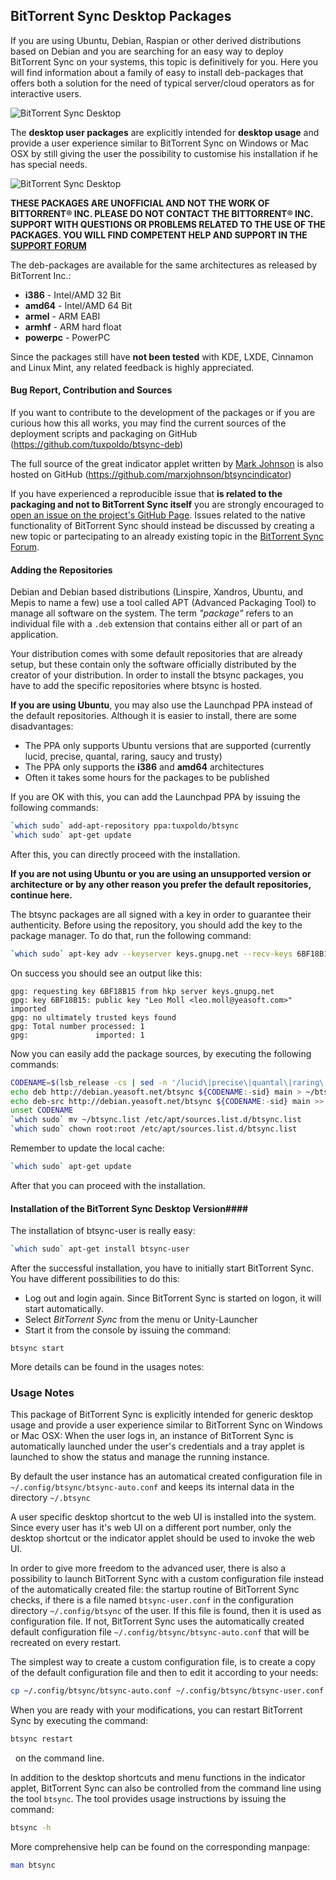 BitTorrent Sync Desktop Packages
--------------------------------

If you are using Ubuntu, Debian, Raspian or other derived distributions
based on Debian and you are searching for an easy way to deploy
BitTorrent Sync on your systems, this topic is definitively for you.
Here you will find information about a family of easy to install
deb-packages that offers both a solution for the need of typical
server/cloud operators as for interactive users.

![BitTorrent Sync Desktop](http://s6.postimg.org/935hs88vl/btsync_user_1.jpg)


The __desktop user packages__ are explicitly intended for __desktop usage__ and
provide a user experience similar to BitTorrent Sync on Windows or Mac OSX by
still giving the user the possibility to customise his installation if he has
special needs.

![BitTorrent Sync Desktop](http://s6.postimg.org/7qnsqcbg1/btsync_user_3.jpg)

__THESE PACKAGES ARE UNOFFICIAL AND NOT THE WORK OF BITTORRENT® INC.
PLEASE DO NOT CONTACT THE BITTORRENT® INC. SUPPORT WITH QUESTIONS OR
PROBLEMS RELATED TO THE USE OF THE PACKAGES. YOU WILL FIND COMPETENT
HELP AND SUPPORT IN THE [SUPPORT FORUM](http://forum.bittorrent.com/topic/19560-debian-and-ubuntu-desktop-unofficial-packages-for-bittorrent-sync/)__

The deb-packages are available for the same architectures as released by
BitTorrent Inc.:

- __i386__ - Intel/AMD 32 Bit
- __amd64__ - Intel/AMD 64 Bit
- __armel__ - ARM EABI
- __armhf__ - ARM hard float
- __powerpc__ - PowerPC

Since the packages still have __not been tested__ with KDE, LXDE, Cinnamon and
Linux Mint, any related feedback is highly appreciated.

#### Bug Report, Contribution and Sources ####

If you want to contribute to the development of the packages or if you are
curious how this all works, you may find the current sources of the deployment
scripts and packaging on GitHub (https://github.com/tuxpoldo/btsync-deb)

The full source of the great indicator applet written by
[Mark Johnson](http://forum.bittorrent.com/user/33710-marxjohnson/) is also
hosted on GitHub (https://github.com/marxjohnson/btsyncindicator)

If you have experienced a reproducible issue that __is related to the
packaging and not to BitTorrent Sync itself__ you are strongly encouraged to
[open an issue on the project's GitHub Page](https://github.com/tuxpoldo/btsync-deb/issues).
Issues related to the native functionality of BitTorrent Sync should instead be
discussed by creating a new topic or partecipating to an already existing topic
in the [BitTorrent Sync Forum](http://forum.bittorrent.com/forum/56-sync-general-discussion/).

#### Adding the Repositories ####

Debian and Debian based distributions (Linspire, Xandros, Ubuntu, and Mepis to
name a few) use a tool called APT (Advanced Packaging Tool) to manage all
software on the system. The term _"package"_ refers to an individual file with
a `.deb` extension that contains either all or part of an application.

Your distribution comes with some default repositories that are already setup,
but these contain only the software officially distributed by the creator of
your distribution. In order to install the btsync packages, you have to add the
specific repositories where btsync is hosted.

__If you are using Ubuntu__, you may also use the Launchpad PPA instead of the
default repositories. Although it is easier to install, there are some
disadvantages:

- The PPA only supports Ubuntu versions that are supported (currently lucid,
precise, quantal, raring, saucy and trusty)
- The PPA only supports the __i386__ and __amd64__ architectures
- Often it takes some hours for the packages to be published

If you are OK with this, you can add the Launchpad PPA by issuing the following
commands:

```bash
`which sudo` add-apt-repository ppa:tuxpoldo/btsync
`which sudo` apt-get update
```

After this, you can directly proceed with the installation.

__If you are not using Ubuntu or you are using an unsupported version or
architecture or by any other reason you prefer the default repositories,
continue here.__

The btsync packages are all signed with a key in order to guarantee their
authenticity. Before using the repository, you should add the key to the
package manager. To do that, run the following command:

```bash
`which sudo` apt-key adv --keyserver keys.gnupg.net --recv-keys 6BF18B15
```

On success you should see an output like this:

```
gpg: requesting key 6BF18B15 from hkp server keys.gnupg.net
gpg: key 6BF18B15: public key "Leo Moll <leo.moll@yeasoft.com>" imported
gpg: no ultimately trusted keys found
gpg: Total number processed: 1
gpg:               imported: 1
```

Now you can easily add the package sources, by executing the following commands:

```bash
CODENAME=$(lsb_release -cs | sed -n '/lucid\|precise\|quantal\|raring\|saucy\|trusty\|squeeze\|wheezy\|jessie\|sid/p')
echo deb http://debian.yeasoft.net/btsync ${CODENAME:-sid} main > ~/btsync.list
echo deb-src http://debian.yeasoft.net/btsync ${CODENAME:-sid} main >> ~/btsync.list
unset CODENAME
`which sudo` mv ~/btsync.list /etc/apt/sources.list.d/btsync.list
`which sudo` chown root:root /etc/apt/sources.list.d/btsync.list
```

Remember to update the local cache:

```bash
`which sudo` apt-get update
```

After that you can proceed with the installation.

#### Installation of the BitTorrent Sync Desktop Version####

The installation of btsync-user is really easy:

```bash
`which sudo` apt-get install btsync-user
```

After the successful installation, you have to initially start BitTorrent Sync.
You have different possibilities to do this:

- Log out and login again. Since BitTorrent Sync is started on logon, it will
start automatically.
- Select _BitTorrent Sync_ from the menu or Unity-Launcher
- Start it from the console by issuing the command:

```
btsync start
```

More details can be found in the usages notes:

### Usage Notes ###

This package of BitTorrent Sync is explicitly intended for generic desktop
usage and provide a user experience similar to BitTorrent Sync on Windows or
Mac OSX: When the user logs in, an instance of BitTorrent Sync is automatically
launched under the user's credentials and a tray applet is launched to show the
status and manage the running instance.

By default the user instance has an automatical created configuration file in
`~/.config/btsync/btsync-auto.conf` and keeps its internal data in the
directory `~/.btsync`

A user specific desktop shortcut to the web UI is installed into the system.
Since every user has it's web UI on a different port number, only the desktop
shortcut or the indicator applet should be used to invoke the web UI.

In order to give more freedom to the advanced user, there is also a possibility
to launch BitTorrent Sync with a custom configuration file instead of the
automatically created file: the startup routine of BitTorrent Sync checks,
if there is a file named `btsync-user.conf` in the configuration directory
`~/.config/btsync` of the user. If this file is found, then it is used as
configuration file. If not, BitTorrent Sync uses the automatically created
default configuration file `~/.config/btsync/btsync-auto.conf` that will be
recreated on every restart.

The simplest way to create a custom configuration file, is to create a copy of
the default configuration file and then to edit it according to your needs:

```bash
cp ~/.config/btsync/btsync-auto.conf ~/.config/btsync/btsync-user.conf
```

When you are ready with your modifications, you can restart BitTorrent Sync by
executing the command:

```bash
btsync restart
```
 
on the command line.

In addition to the desktop shortcuts and menu functions in the indicator applet,
BitTorrent Sync can also be controlled from the command line using the tool
`btsync`. The tool provides usage instructions by issuing the command:

```bash
btsync -h
```

More comprehensive help can be found on the corresponding manpage:

```bash
man btsync
```
